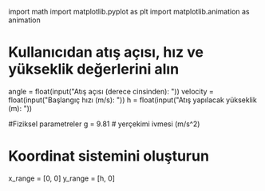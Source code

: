 import math
import matplotlib.pyplot as plt
import matplotlib.animation as animation

# Kullanıcıdan atış açısı, hız ve yükseklik değerlerini alın
angle = float(input("Atış açısı (derece cinsinden): "))
velocity = float(input("Başlangıç hızı (m/s): "))
h = float(input("Atış yapılacak yükseklik (m): "))

#Fiziksel parametreler
g = 9.81 # yerçekimi ivmesi (m/s^2)

# Koordinat sistemini oluşturun
x_range = [0, 0]
y_range = [h, 0]